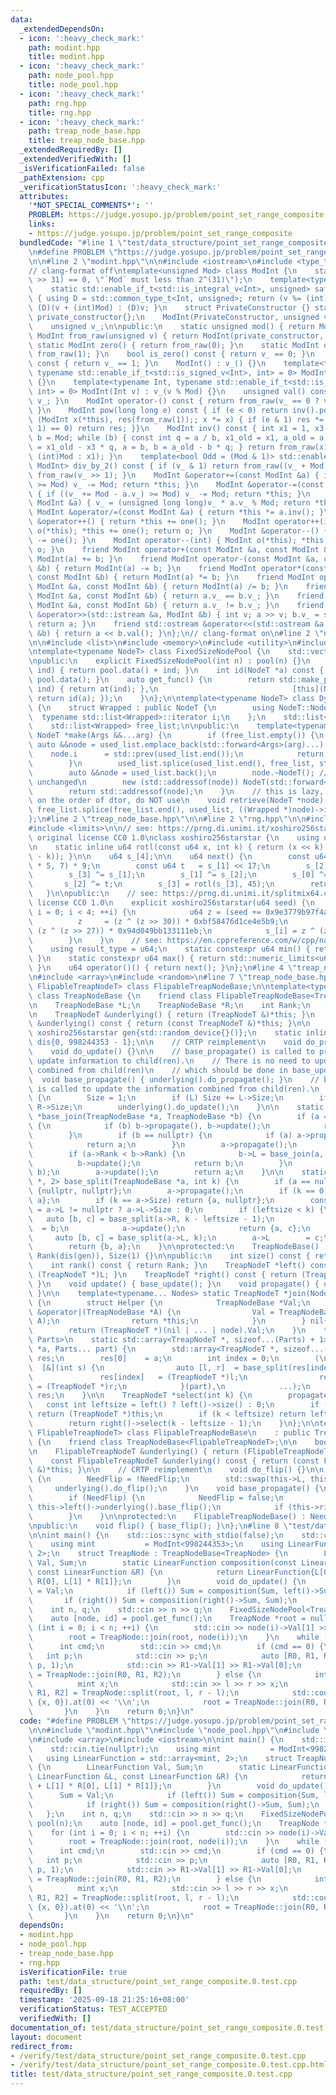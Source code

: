 ```yaml
---
data:
  _extendedDependsOn:
  - icon: ':heavy_check_mark:'
    path: modint.hpp
    title: modint.hpp
  - icon: ':heavy_check_mark:'
    path: node_pool.hpp
    title: node_pool.hpp
  - icon: ':heavy_check_mark:'
    path: rng.hpp
    title: rng.hpp
  - icon: ':heavy_check_mark:'
    path: treap_node_base.hpp
    title: treap_node_base.hpp
  _extendedRequiredBy: []
  _extendedVerifiedWith: []
  _isVerificationFailed: false
  _pathExtension: cpp
  _verificationStatusIcon: ':heavy_check_mark:'
  attributes:
    '*NOT_SPECIAL_COMMENTS*': ''
    PROBLEM: https://judge.yosupo.jp/problem/point_set_range_composite
    links:
    - https://judge.yosupo.jp/problem/point_set_range_composite
  bundledCode: "#line 1 \"test/data_structure/point_set_range_composite.0.test.cpp\"\
    \n#define PROBLEM \"https://judge.yosupo.jp/problem/point_set_range_composite\"\
    \n\n#line 2 \"modint.hpp\"\n\n#include <iostream>\n#include <type_traits>\n\n\
    // clang-format off\ntemplate<unsigned Mod> class ModInt {\n    static_assert((Mod\
    \ >> 31) == 0, \"`Mod` must less than 2^(31)\");\n    template<typename Int>\n\
    \    static std::enable_if_t<std::is_integral_v<Int>, unsigned> safe_mod(Int v)\
    \ { using D = std::common_type_t<Int, unsigned>; return (v %= (int)Mod) < 0 ?\
    \ (D)(v + (int)Mod) : (D)v; }\n    struct PrivateConstructor {} static inline\
    \ private_constructor{};\n    ModInt(PrivateConstructor, unsigned v) : v_(v) {}\n\
    \    unsigned v_;\n\npublic:\n    static unsigned mod() { return Mod; }\n    static\
    \ ModInt from_raw(unsigned v) { return ModInt(private_constructor, v); }\n   \
    \ static ModInt zero() { return from_raw(0); }\n    static ModInt one() { return\
    \ from_raw(1); }\n    bool is_zero() const { return v_ == 0; }\n    bool is_one()\
    \ const { return v_ == 1; }\n    ModInt() : v_() {}\n    template<typename Int,\
    \ typename std::enable_if_t<std::is_signed_v<Int>, int> = 0> ModInt(Int v) : v_(safe_mod(v))\
    \ {}\n    template<typename Int, typename std::enable_if_t<std::is_unsigned_v<Int>,\
    \ int> = 0> ModInt(Int v) : v_(v % Mod) {}\n    unsigned val() const { return\
    \ v_; }\n    ModInt operator-() const { return from_raw(v_ == 0 ? v_ : Mod - v_);\
    \ }\n    ModInt pow(long long e) const { if (e < 0) return inv().pow(-e); for\
    \ (ModInt x(*this), res(from_raw(1));; x *= x) { if (e & 1) res *= x; if ((e >>=\
    \ 1) == 0) return res; }}\n    ModInt inv() const { int x1 = 1, x3 = 0, a = val(),\
    \ b = Mod; while (b) { const int q = a / b, x1_old = x1, a_old = a; x1 = x3, x3\
    \ = x1_old - x3 * q, a = b, b = a_old - b * q; } return from_raw(x1 < 0 ? x1 +\
    \ (int)Mod : x1); }\n    template<bool Odd = (Mod & 1)> std::enable_if_t<Odd,\
    \ ModInt> div_by_2() const { if (v_ & 1) return from_raw((v_ + Mod) >> 1); return\
    \ from_raw(v_ >> 1); }\n    ModInt &operator+=(const ModInt &a) { if ((v_ += a.v_)\
    \ >= Mod) v_ -= Mod; return *this; }\n    ModInt &operator-=(const ModInt &a)\
    \ { if ((v_ += Mod - a.v_) >= Mod) v_ -= Mod; return *this; }\n    ModInt &operator*=(const\
    \ ModInt &a) { v_ = (unsigned long long)v_ * a.v_ % Mod; return *this; }\n   \
    \ ModInt &operator/=(const ModInt &a) { return *this *= a.inv(); }\n    ModInt\
    \ &operator++() { return *this += one(); }\n    ModInt operator++(int) { ModInt\
    \ o(*this); *this += one(); return o; }\n    ModInt &operator--() { return *this\
    \ -= one(); }\n    ModInt operator--(int) { ModInt o(*this); *this -= one(); return\
    \ o; }\n    friend ModInt operator+(const ModInt &a, const ModInt &b) { return\
    \ ModInt(a) += b; }\n    friend ModInt operator-(const ModInt &a, const ModInt\
    \ &b) { return ModInt(a) -= b; }\n    friend ModInt operator*(const ModInt &a,\
    \ const ModInt &b) { return ModInt(a) *= b; }\n    friend ModInt operator/(const\
    \ ModInt &a, const ModInt &b) { return ModInt(a) /= b; }\n    friend bool operator==(const\
    \ ModInt &a, const ModInt &b) { return a.v_ == b.v_; }\n    friend bool operator!=(const\
    \ ModInt &a, const ModInt &b) { return a.v_ != b.v_; }\n    friend std::istream\
    \ &operator>>(std::istream &a, ModInt &b) { int v; a >> v; b.v_ = safe_mod(v);\
    \ return a; }\n    friend std::ostream &operator<<(std::ostream &a, const ModInt\
    \ &b) { return a << b.val(); }\n};\n// clang-format on\n#line 2 \"node_pool.hpp\"\
    \n\n#include <list>\n#include <memory>\n#include <utility>\n#include <vector>\n\
    \ntemplate<typename NodeT> class FixedSizeNodePool {\n    std::vector<NodeT> pool;\n\
    \npublic:\n    explicit FixedSizeNodePool(int n) : pool(n) {}\n    NodeT *at(int\
    \ ind) { return pool.data() + ind; }\n    int id(NodeT *a) const { return a -\
    \ pool.data(); }\n    auto get_func() {\n        return std::make_pair([this](int\
    \ ind) { return at(ind); },\n                              [this](NodeT *a) {\
    \ return id(a); });\n    }\n};\n\ntemplate<typename NodeT> class DynamicSizeNodePool\
    \ {\n    struct Wrapped : public NodeT {\n        using NodeT::NodeT;\n      \
    \  typename std::list<Wrapped>::iterator i;\n    };\n    std::list<Wrapped> used_list;\n\
    \    std::list<Wrapped> free_list;\n\npublic:\n    template<typename... Args>\
    \ NodeT *make(Args &&...arg) {\n        if (free_list.empty()) {\n           \
    \ auto &&node = used_list.emplace_back(std::forward<Args>(arg)...);\n        \
    \    node.i      = std::prev(used_list.end());\n            return std::addressof(node);\n\
    \        }\n        used_list.splice(used_list.end(), free_list, std::prev(free_list.end()));\n\
    \        auto &&node = used_list.back();\n        node.~NodeT(); // i remains\
    \ unchanged\n        new (std::addressof(node)) NodeT(std::forward<Args>(arg)...);\n\
    \        return std::addressof(node);\n    }\n    // this is lazy, if sth. relies\
    \ on the order of dtor, do NOT use\n    void retrieve(NodeT *node) {\n       \
    \ free_list.splice(free_list.end(), used_list, ((Wrapped *)node)->i);\n    }\n\
    };\n#line 2 \"treap_node_base.hpp\"\n\n#line 2 \"rng.hpp\"\n\n#include <cstdint>\n\
    #include <limits>\n\n// see: https://prng.di.unimi.it/xoshiro256starstar.c\n//\
    \ original license CC0 1.0\nclass xoshiro256starstar {\n    using u64 = std::uint64_t;\n\
    \n    static inline u64 rotl(const u64 x, int k) { return (x << k) | (x >> (64\
    \ - k)); }\n\n    u64 s_[4];\n\n    u64 next() {\n        const u64 res = rotl(s_[1]\
    \ * 5, 7) * 9;\n        const u64 t   = s_[1] << 17;\n        s_[2] ^= s_[0];\n\
    \        s_[3] ^= s_[1];\n        s_[1] ^= s_[2];\n        s_[0] ^= s_[3];\n \
    \       s_[2] ^= t;\n        s_[3] = rotl(s_[3], 45);\n        return res;\n \
    \   }\n\npublic:\n    // see: https://prng.di.unimi.it/splitmix64.c\n    // original\
    \ license CC0 1.0\n    explicit xoshiro256starstar(u64 seed) {\n        for (int\
    \ i = 0; i < 4; ++i) {\n            u64 z = (seed += 0x9e3779b97f4a7c15);\n  \
    \          z     = (z ^ (z >> 30)) * 0xbf58476d1ce4e5b9;\n            z     =\
    \ (z ^ (z >> 27)) * 0x94d049bb133111eb;\n            s_[i] = z ^ (z >> 31);\n\
    \        }\n    }\n    // see: https://en.cppreference.com/w/cpp/named_req/UniformRandomBitGenerator\n\
    \    using result_type = u64;\n    static constexpr u64 min() { return std::numeric_limits<u64>::min();\
    \ }\n    static constexpr u64 max() { return std::numeric_limits<u64>::max();\
    \ }\n    u64 operator()() { return next(); }\n};\n#line 4 \"treap_node_base.hpp\"\
    \n#include <array>\n#include <random>\n#line 7 \"treap_node_base.hpp\"\n\ntemplate<typename\
    \ FlipableTreapNodeT> class FlipableTreapNodeBase;\n\ntemplate<typename TreapNodeT>\
    \ class TreapNodeBase {\n    friend class FlipableTreapNodeBase<TreapNodeT>;\n\
    \n    TreapNodeBase *L;\n    TreapNodeBase *R;\n    int Rank;\n    int Size;\n\
    \n    TreapNodeT &underlying() { return (TreapNodeT &)*this; }\n    const TreapNodeT\
    \ &underlying() const { return (const TreapNodeT &)*this; }\n\n    static inline\
    \ xoshiro256starstar gen{std::random_device{}()};\n    static inline std::uniform_int_distribution<int>\
    \ dis{0, 998244353 - 1};\n\n    // CRTP reimplement\n    void do_propagate() {}\n\
    \    void do_update() {}\n\n    // base_propagate() is called to propagate the\
    \ update information to child(ren).\n    // There is no need to update the information\
    \ combined from child(ren)\n    // which should be done in base_update().\n  \
    \  void base_propagate() { underlying().do_propagate(); }\n    // base_update()\
    \ is called to update the information combined from child(ren).\n    void base_update()\
    \ {\n        Size = 1;\n        if (L) Size += L->Size;\n        if (R) Size +=\
    \ R->Size;\n        underlying().do_update();\n    }\n\n    static TreapNodeBase\
    \ *base_join(TreapNodeBase *a, TreapNodeBase *b) {\n        if (a == nullptr)\
    \ {\n            if (b) b->propagate(), b->update();\n            return b;\n\
    \        }\n        if (b == nullptr) {\n            if (a) a->propagate(), a->update();\n\
    \            return a;\n        }\n        a->propagate();\n        b->propagate();\n\
    \        if (a->Rank < b->Rank) {\n            b->L = base_join(a, b->L);\n  \
    \          b->update();\n            return b;\n        }\n        a->R = base_join(a->R,\
    \ b);\n        a->update();\n        return a;\n    }\n\n    static std::array<TreapNodeBase\
    \ *, 2> base_split(TreapNodeBase *a, int k) {\n        if (a == nullptr) return\
    \ {nullptr, nullptr};\n        a->propagate();\n        if (k == 0) return {nullptr,\
    \ a};\n        if (k == a->Size) return {a, nullptr};\n        const int leftsize\
    \ = a->L != nullptr ? a->L->Size : 0;\n        if (leftsize < k) {\n         \
    \   auto [b, c] = base_split(a->R, k - leftsize - 1);\n            a->R      \
    \  = b;\n            a->update();\n            return {a, c};\n        }\n   \
    \     auto [b, c] = base_split(a->L, k);\n        a->L        = c;\n        a->update();\n\
    \        return {b, a};\n    }\n\nprotected:\n    TreapNodeBase() : L(), R(),\
    \ Rank(dis(gen)), Size(1) {}\n\npublic:\n    int size() const { return Size; }\n\
    \    int rank() const { return Rank; }\n    TreapNodeT *left() const { return\
    \ (TreapNodeT *)L; }\n    TreapNodeT *right() const { return (TreapNodeT *)R;\
    \ }\n    void update() { base_update(); }\n    void propagate() { underlying().base_propagate();\
    \ }\n\n    template<typename... Nodes> static TreapNodeT *join(Nodes... node)\
    \ {\n        struct Helper {\n            TreapNodeBase *Val;\n            Helper\
    \ &operator|(TreapNodeBase *A) {\n                Val = TreapNodeBase::base_join(Val,\
    \ A);\n                return *this;\n            }\n        } nil{nullptr};\n\
    \        return (TreapNodeT *)(nil | ... | node).Val;\n    }\n    template<typename...\
    \ Parts>\n    static std::array<TreapNodeT *, sizeof...(Parts) + 1> split(TreapNodeT\
    \ *a, Parts... part) {\n        std::array<TreapNodeT *, sizeof...(Parts) + 1>\
    \ res;\n        res[0]    = a;\n        int index = 0;\n        (\n          \
    \  [&](int s) {\n                auto [l, r]  = base_split(res[index], s);\n \
    \               res[index]   = (TreapNodeT *)l;\n                res[++index]\
    \ = (TreapNodeT *)r;\n            }(part),\n            ...);\n        return\
    \ res;\n    }\n\n    TreapNodeT *select(int k) {\n        propagate();\n     \
    \   const int leftsize = left() ? left()->size() : 0;\n        if (k == leftsize)\
    \ return (TreapNodeT *)this;\n        if (k < leftsize) return left()->select(k);\n\
    \        return right()->select(k - leftsize - 1);\n    }\n};\n\ntemplate<typename\
    \ FlipableTreapNodeT> class FlipableTreapNodeBase\n    : public TreapNodeBase<FlipableTreapNodeT>\
    \ {\n    friend class TreapNodeBase<FlipableTreapNodeT>;\n\n    bool NeedFlip;\n\
    \n    FlipableTreapNodeT &underlying() { return (FlipableTreapNodeT &)*this; }\n\
    \    const FlipableTreapNodeT &underlying() const { return (const FlipableTreapNodeT\
    \ &)*this; }\n\n    // CRTP reimplement\n    void do_flip() {}\n\n    void base_flip()\
    \ {\n        NeedFlip = !NeedFlip;\n        std::swap(this->L, this->R);\n   \
    \     underlying().do_flip();\n    }\n    void base_propagate() {\n        underlying().do_propagate();\n\
    \        if (NeedFlip) {\n            NeedFlip = false;\n            if (this->left())\
    \ this->left()->underlying().base_flip();\n            if (this->right()) this->right()->underlying().base_flip();\n\
    \        }\n    }\n\nprotected:\n    FlipableTreapNodeBase() : NeedFlip() {}\n\
    \npublic:\n    void flip() { base_flip(); }\n};\n#line 8 \"test/data_structure/point_set_range_composite.0.test.cpp\"\
    \n\nint main() {\n    std::ios::sync_with_stdio(false);\n    std::cin.tie(nullptr);\n\
    \    using mint           = ModInt<998244353>;\n    using LinearFunction = std::array<mint,\
    \ 2>;\n    struct TreapNode : TreapNodeBase<TreapNode> {\n        LinearFunction\
    \ Val, Sum;\n        static LinearFunction composition(const LinearFunction &L,\
    \ const LinearFunction &R) {\n            return LinearFunction{L[0] + L[1] *\
    \ R[0], L[1] * R[1]};\n        }\n        void do_update() {\n            Sum\
    \ = Val;\n            if (left()) Sum = composition(Sum, left()->Sum);\n     \
    \       if (right()) Sum = composition(right()->Sum, Sum);\n        }\n    };\n\
    \    int n, q;\n    std::cin >> n >> q;\n    FixedSizeNodePool<TreapNode> pool(n);\n\
    \    auto [node, id] = pool.get_func();\n    TreapNode *root = nullptr;\n    for\
    \ (int i = 0; i < n; ++i) {\n        std::cin >> node(i)->Val[1] >> node(i)->Val[0];\n\
    \        root = TreapNode::join(root, node(i));\n    }\n    while (q--) {\n  \
    \      int cmd;\n        std::cin >> cmd;\n        if (cmd == 0) {\n         \
    \   int p;\n            std::cin >> p;\n            auto [R0, R1, R2] = TreapNode::split(root,\
    \ p, 1);\n            std::cin >> R1->Val[1] >> R1->Val[0];\n            root\
    \ = TreapNode::join(R0, R1, R2);\n        } else {\n            int l, r;\n  \
    \          mint x;\n            std::cin >> l >> r >> x;\n            auto [R0,\
    \ R1, R2] = TreapNode::split(root, l, r - l);\n            std::cout << TreapNode::composition(R1->Sum,\
    \ {x, 0}).at(0) << '\\n';\n            root = TreapNode::join(R0, R1, R2);\n \
    \       }\n    }\n    return 0;\n}\n"
  code: "#define PROBLEM \"https://judge.yosupo.jp/problem/point_set_range_composite\"\
    \n\n#include \"modint.hpp\"\n#include \"node_pool.hpp\"\n#include \"treap_node_base.hpp\"\
    \n#include <array>\n#include <iostream>\n\nint main() {\n    std::ios::sync_with_stdio(false);\n\
    \    std::cin.tie(nullptr);\n    using mint           = ModInt<998244353>;\n \
    \   using LinearFunction = std::array<mint, 2>;\n    struct TreapNode : TreapNodeBase<TreapNode>\
    \ {\n        LinearFunction Val, Sum;\n        static LinearFunction composition(const\
    \ LinearFunction &L, const LinearFunction &R) {\n            return LinearFunction{L[0]\
    \ + L[1] * R[0], L[1] * R[1]};\n        }\n        void do_update() {\n      \
    \      Sum = Val;\n            if (left()) Sum = composition(Sum, left()->Sum);\n\
    \            if (right()) Sum = composition(right()->Sum, Sum);\n        }\n \
    \   };\n    int n, q;\n    std::cin >> n >> q;\n    FixedSizeNodePool<TreapNode>\
    \ pool(n);\n    auto [node, id] = pool.get_func();\n    TreapNode *root = nullptr;\n\
    \    for (int i = 0; i < n; ++i) {\n        std::cin >> node(i)->Val[1] >> node(i)->Val[0];\n\
    \        root = TreapNode::join(root, node(i));\n    }\n    while (q--) {\n  \
    \      int cmd;\n        std::cin >> cmd;\n        if (cmd == 0) {\n         \
    \   int p;\n            std::cin >> p;\n            auto [R0, R1, R2] = TreapNode::split(root,\
    \ p, 1);\n            std::cin >> R1->Val[1] >> R1->Val[0];\n            root\
    \ = TreapNode::join(R0, R1, R2);\n        } else {\n            int l, r;\n  \
    \          mint x;\n            std::cin >> l >> r >> x;\n            auto [R0,\
    \ R1, R2] = TreapNode::split(root, l, r - l);\n            std::cout << TreapNode::composition(R1->Sum,\
    \ {x, 0}).at(0) << '\\n';\n            root = TreapNode::join(R0, R1, R2);\n \
    \       }\n    }\n    return 0;\n}\n"
  dependsOn:
  - modint.hpp
  - node_pool.hpp
  - treap_node_base.hpp
  - rng.hpp
  isVerificationFile: true
  path: test/data_structure/point_set_range_composite.0.test.cpp
  requiredBy: []
  timestamp: '2025-09-18 21:25:16+08:00'
  verificationStatus: TEST_ACCEPTED
  verifiedWith: []
documentation_of: test/data_structure/point_set_range_composite.0.test.cpp
layout: document
redirect_from:
- /verify/test/data_structure/point_set_range_composite.0.test.cpp
- /verify/test/data_structure/point_set_range_composite.0.test.cpp.html
title: test/data_structure/point_set_range_composite.0.test.cpp
---
```

